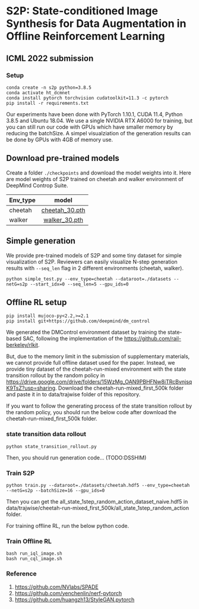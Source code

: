# S2P: State-conditioned Image Synthesis for Data Augmentation in Offline Reinforcement Learning

## ICML 2022 submission

### Setup
```shell
conda create -n s2p python=3.8.5
conda activate ht_dcmnet
conda install pytorch torchvision cudatoolkit=11.3 -c pytorch
pip install -r requirements.txt
```
Our experiments have been done with PyTorch 1.10.1, CUDA 11.4, Python 3.8.5 and Ubuntu 18.04. 
We use  a single NVIDIA RTX A6000 for training, but you can still run our code with GPUs which have smaller memory by reducing the batchSize. 
A simpel visualziation of the generation results can be done by GPUs with 4GB of memory use.

## Download pre-trained models

Create a folder ```./checkpoints``` and download the model weights into it. 
Here are model weights of S2P trained on cheetah and walker environment of DeepMind Controp Suite.

| Env_type  |  model  |
|----------|:--:|
|cheetah|[cheetah_30.pth](https://drive.google.com/file/d/1Q3fGEIT99BeeLNokkNAwmWv7r5L9Z7LK/view?usp=sharing)|
|walker|[walker_30.pth](https://drive.google.com/file/d/1NKfoIcTJapEzor5VEISnewNi-7_8N5QO/view?usp=sharing)|

## Simple generation

We provide pre-trained models of S2P and some tiny dataset for simple visualization of S2P.
Reviewers can easily visualize N-step generation results with ```--seq_len``` flag in 2 different environments (cheetah, walker).

```shell
python simple_test.py --env_type=cheetah --dataroot=./datasets --netG=s2p --start_idx=0 --seq_len=5 --gpu_ids=0
```


## Offline RL setup
```shell
pip install mujoco-py<2.2,>=2.1
pip install git+https://github.com/deepmind/dm_control
```
We generated the DMControl environment dataset by training the state-based SAC, following the implementation of the https://github.com/rail-berkeley/rlkit.

But, due to the memory limit in the submission of supplementary materials, we cannot provide full offline dataset used for the paper. Instead, we provide tiny dataset of the cheetah-run-mixed environment with the state transition rollout by the random policy in https://drive.google.com/drive/folders/15WzMg_OAN9PBHFNw8iTRcBvnjsqK9TsZ?usp=sharing. Download the cheetah-run-mixed_first_500k folder and paste it in to data/trajwise folder of this repository.  



If you want to follow the generating process of the state transition rollout by the random policy, you should run the below code after download the cheetah-run-mixed_first_500k folder.

### state transition data rollout
```shell
python state_transition_rollout.py
```
Then, you should run generation code... (TODO:DSSHIM)

### Train S2P

```shell
python train.py --dataroot=./datasets/cheetah.hdf5 --env_type=cheetah --netG=s2p --batchSize=16 --gpu_ids=0
```


Then you can get the all_state_1step_random_action_dataset_naive.hdf5 in data/trajwise/cheetah-run-mixed_first_500k/all_state_1step_random_action folder.

For training offline RL, run the below python code.
### Train Offline RL
```shell
bash run_iql_image.sh
bash run_cql_image.sh
```

### Reference
1. https://github.com/NVlabs/SPADE
2. https://github.com/yenchenlin/nerf-pytorch
3. https://github.com/huangzh13/StyleGAN.pytorch
